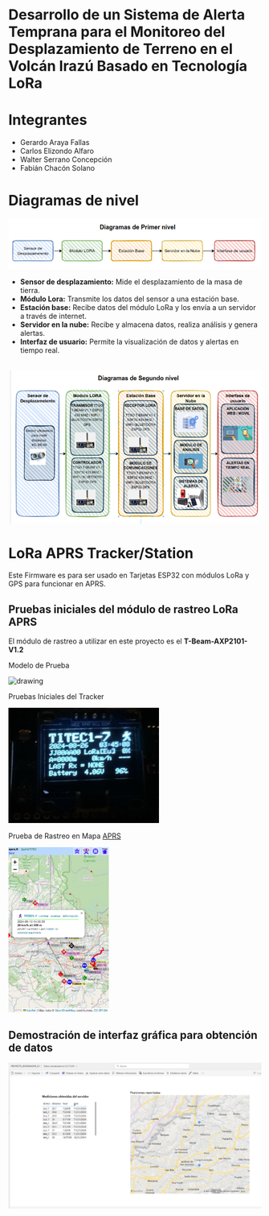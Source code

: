 # Desarrollo de un Sistema de Alerta Temprana para el Monitoreo del Desplazamiento de Terreno en el Volcán Irazú Basado en Tecnología LoRa
# Integrantes
- Gerardo Araya Fallas
- Carlos Elizondo Alfaro
- Walter Serrano Concepción
- Fabián Chacón Solano

# Diagramas de nivel

<img title="a title" alt="Alt text" src="images/readme_images/primer_nivel.png">

- **Sensor de desplazamiento:** Mide el desplazamiento de la masa de tierra.
- **Módulo Lora:** Transmite los datos del sensor a una estación base.
- **Estación base:** Recibe datos del módulo LoRa y los envía a un servidor a través de internet.
- **Servidor en la nube:** Recibe y almacena datos, realiza análisis y genera alertas.
- **Interfaz de usuario:** Permite la visualización de datos y alertas en tiempo real.  

<br/>

<img title="a title" alt="Alt text" src="images/readme_images/segundo_nivel.png">


# LoRa APRS Tracker/Station
Este Firmware es para ser usado en Tarjetas ESP32 con módulos LoRa y GPS para funcionar en APRS.

## Pruebas iniciales del módulo de rastreo LoRa APRS

El módulo de rastreo a utilizar en este proyecto es el __T-Beam-AXP2101-V1.2__

Modelo de Prueba

<img src="images/modelocopia.png" alt="drawing" width="400"/>


Pruebas Iniciales del Tracker

<img src="images/OLEDtracker.png" alt="drawing" width="300"/>


Prueba de Rastreo en Mapa <a href="https://aprs.fi/#!lat=9.9354&lng=-84.1032" target="_blank">APRS</a>

<img src="images/Mapa.png" alt="drawing" width="200"/>

## Demostración de interfaz gráfica para obtención de datos


<img src="images/readme_images/reporte_power_bi.png" alt="drawing"/>


